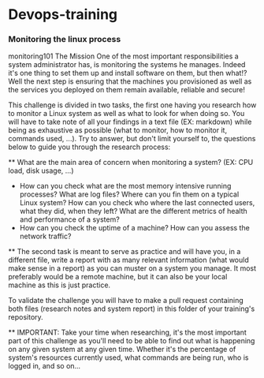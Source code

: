 # Devops-training

### Monitoring the linux process
monitoring101
The Mission One of the most important responsibilities a system administrator has, is monitoring the systems he manages. Indeed it's one thing to set them up and install software on them, but then what!? Well the next step is ensuring that the machines you provisioned as well as the services you deployed on them remain available, reliable and secure!

This challenge is divided in two tasks, the first one having you research how to monitor a Linux system as well as what to look for when doing so. You will have to take note of all your findings in a text file (EX: markdown) while being as exhaustive as possible (what to monitor, how to monitor it, commands used, ...). Try to answer, but don't limit yourself to, the questions below to guide you through the research process:

** What are the main area of concern when monitoring a system?
 (EX: CPU load, disk usage, ...)
 
 * How can you check what are the most memory intensive running processes? What are log files? Where can you fin them on a typical Linux system? How can you check who where the last connected users, what they did, when they left? What are the different metrics of health and performance of a system?
 * How can you check the uptime of a machine? How can you assess the network traffic?
 
 ** The second task is meant to serve as practice and will have you, in a different file, write a report with as many relevant information (what would make sense in a report) as you can muster on a system you manage. It most preferably would be a remote machine, but it can also be your local machine as this is just practice.

To validate the challenge you will have to make a pull request containing both files (research notes and system report) in this folder of your training's repository.

** IMPORTANT: Take your time when researching, it's the most important part of this challenge as you'll need to be able to find out what is happening on any given system at any given time. Whether it's the percentage of system's resources currently used, what commands are being run, who is logged in, and so on...